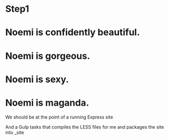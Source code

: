 # Step1
# Noemi is confidently beautiful.
# Noemi is gorgeous.
# Noemi is sexy.
# Noemi is maganda.

We should be at the point of a running Express site

And a Gulp tasks that compiles the LESS files for me and packages the site into _site





